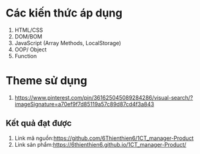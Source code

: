 # Các kiến thức áp dụng
1. HTML/CSS
2. DOM/BOM
3. JavaScript (Array Methods, LocalStorage)
4. OOP/ Object
5. Function
# Theme sử dụng
1. https://www.pinterest.com/pin/361625045089284286/visual-search/?imageSignature=a70ef9f7d85119a57c89d87cd4f3a843
## Kết quả đạt được
1. Link mã nguồn:https://github.com/6Thienthien6/1CT_manager-Product
2. Link sản phẩm:https://6thienthien6.github.io/1CT_manager-Product/
